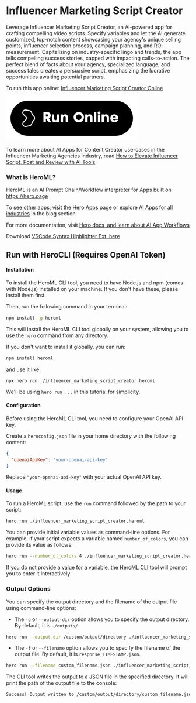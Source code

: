 # Influencer Marketing Script Creator

Leverage Influencer Marketing Script Creator, an AI-powered app for crafting compelling video scripts. Specify variables and let the AI generate customized, top-notch content showcasing your agency's unique selling points, influencer selection process, campaign planning, and ROI measurement. Capitalizing on industry-specific lingo and trends, the app tells compelling success stories, capped with impacting calls-to-action. The perfect blend of facts about your agency, specialized language, and success tales creates a persuasive script, emphasizing the lucrative opportunities awaiting potential partners.

To run this app online: [Influencer Marketing Script Creator Online](https://hero.page/app/influencer-marketing-script-creator-ai-powered-influencer-marketing-persuasion/y9bMdDJbhSyezyVj3xwG)

[![Run Influencer Marketing Script Creator Online](/assets/run.svg)](https://hero.page/app/influencer-marketing-script-creator-ai-powered-influencer-marketing-persuasion/y9bMdDJbhSyezyVj3xwG)

To learn more about AI Apps for Content Creator use-cases in the Influencer Marketing Agencies industry, read [How to Elevate Influencer Script, Post and Review with AI Tools](https://hero.page/blog/ai/influencer-marketing-agencies/how-to-elevate-influencer-script-post-and-review-with-ai-tools/170998)

### What is HeroML?
HeroML is an AI Prompt Chain/Workflow interpreter for Apps built on https://hero.page 

To see other apps, visit the [Hero Apps](https://hero.page/apps) page or explore [AI Apps for all industries](https://hero.page/blog) in the blog section

For more documentation, visit [Hero docs, and learn about AI App Workflows](https://hero.page/tutorials/introduction-to-heroml)

Download [VSCode Syntax Highlighter Ext. here](https://marketplace.visualstudio.com/items?itemName=hero-page.heroml)

## Run with HeroCLI (Requires OpenAI Token)

#### Installation

To install the HeroML CLI tool, you need to have Node.js and npm (comes with Node.js) installed on your machine. If you don't have these, please install them first. 

Then, run the following command in your terminal:

```bash
npm install -g heroml
```

This will install the HeroML CLI tool globally on your system, allowing you to use the `hero` command from any directory.

If you don't want to install it globally, you can run:

```bash
npm install heroml
```

and use it like:

```bash
npx hero run ./influencer_marketing_script_creator.heroml
```

We'll be using `hero run ...` in this tutorial for simplicity.

#### Configuration

Before using the HeroML CLI tool, you need to configure your OpenAI API key. 

Create a `heroconfig.json` file in your home directory with the following content:

```json
{
  "openaiApiKey": "your-openai-api-key"
}
```

Replace `"your-openai-api-key"` with your actual OpenAI API key.

#### Usage

To run a HeroML script, use the `run` command followed by the path to your script:

```bash
hero run ./influencer_marketing_script_creator.heroml
```

You can provide initial variable values as command-line options. For example, if your script expects a variable named `number_of_colors`, you can provide its value as follows:

```bash
hero run --number_of_colors 4 ./influencer_marketing_script_creator.heroml
```

If you do not provide a value for a variable, the HeroML CLI tool will prompt you to enter it interactively.

### Output Options

You can specify the output directory and the filename of the output file using command-line options:

- The `-o` or `--output-dir` option allows you to specify the output directory. By default, it is `./outputs/`.

```bash
hero run --output-dir /custom/output/directory ./influencer_marketing_script_creator.heroml
```

- The `-f` or `--filename` option allows you to specify the filename of the output file. By default, it is `response_TIMESTAMP.json`.

```bash
hero run --filename custom_filename.json ./influencer_marketing_script_creator.heroml
```

The CLI tool writes the output to a JSON file in the specified directory. It will print the path of the output file to the console:

```bash
Success! Output written to /custom/output/directory/custom_filename.json
```

